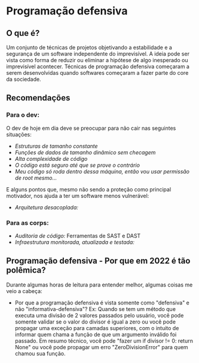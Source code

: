 # Programação defensiva
## O que é?
Um conjunto de técnicas de projetos objetivando a estabilidade e a segurança de um software independente do imprevisível.
A ideia pode ser vista como forma de reduzir ou eliminar a hipótese de algo inesperado ou imprevisível acontecer. Técnicas de programação defensiva começaram a serem desenvolvidas quando softwares começaram a fazer parte do core da sociedade.

## Recomendações
### Para o dev:
O dev de hoje em dia deve se preocupar para não cair nas seguintes situações:
- *Estruturas de tamanho constante*
- *Funções de dados de tamanho dinâmico sem checagem*
- *Alta complexidade de código*
- *O código está seguro até que se prove o contrário*
- *Meu código só roda dentro dessa máquina, então vou usar permissão de root mesmo...*

E alguns pontos que, mesmo não sendo a proteção como principal motivador, nos ajuda a ter um software menos vulnerável:
- *Arquitetura desacoplada:*

### Para as corps:
- *Auditoria de código:* Ferramentas de SAST e DAST
- *Infraestrutura monitorada, atualizada e testada:*

## Programação defensiva - Por que em 2022 é tão polêmica?
Durante algumas horas de leitura para entender melhor, algumas coisas me veio a cabeça:
- Por que a programação defensiva é vista somente como "defensiva" e não "informativa-defensiva"?
Ex: Quando se tem um método que executa uma divisão de 2 valores passados pelo usuário, você pode somente validar se o valor do divisor é igual a zero ou você pode propagar uma exceção para camadas superiores, com o intuito de informar quem chama a função de que um argumento inválido foi passado. Em resumo técnico, você pode "fazer um if divisor != 0: return None" ou você pode propagar um erro "ZeroDivisionError" para quem chamou sua função.